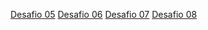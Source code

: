 <!-- Desafios Markee App -->

[Desafio 05](https://github.com/FilipeNatividade/markee_app/tree/challenge_05)
[Desafio 06](https://github.com/FilipeNatividade/markee_app/tree/challenge_06)
[Desafio 07](https://github.com/FilipeNatividade/markee_app/tree/challenge_07)
[Desafio 08](https://github.com/FilipeNatividade/markee_app/tree/challenge_08)